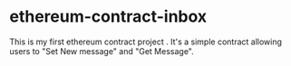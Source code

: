 # ethereum-contract-inbox
This is my first ethereum contract project . It's a simple contract allowing users to "Set New message" and "Get Message".

